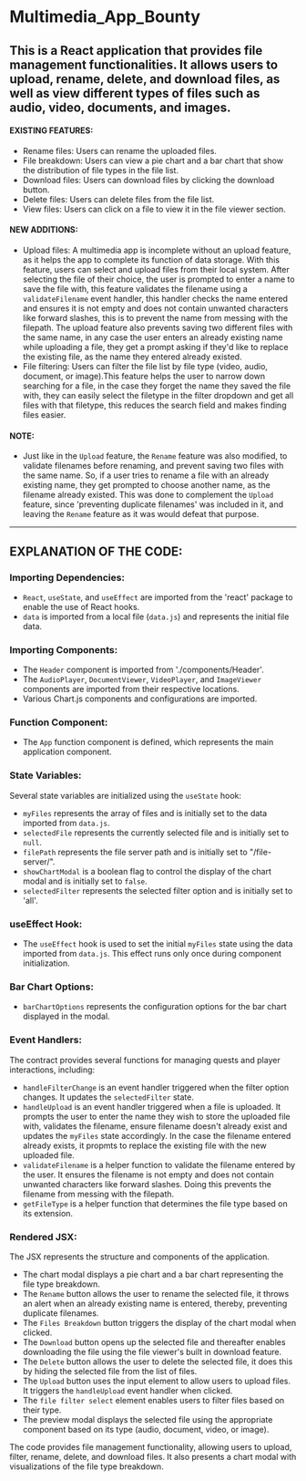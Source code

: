 # Multimedia_App_Bounty
This is a React application that provides file management functionalities. It allows users to upload, rename, delete, and download files, as well as view different types of files such as audio, video, documents, and images.
-------------------------------------------------------------------------
#### EXISTING FEATURES:
- Rename files: Users can rename the uploaded files.
- File breakdown: Users can view a pie chart and a bar chart that show the distribution of file types in the file list.
- Download files: Users can download files by clicking the download button.
- Delete files: Users can delete files from the file list.
- View files: Users can click on a file to view it in the file viewer section.

#### NEW ADDITIONS:
- Upload files: A multimedia app is incomplete without an upload feature, as it helps the app to complete its function of data storage. With this feature, users can select and upload files from their local system. After selecting the file of their choice, the user is prompted to enter a name to save the file with, this feature validates the filename using a `validateFilename` event handler, this handler checks the name entered and ensures it is not empty and does not contain unwanted characters like forward slashes, this is to prevent the name from messing with the filepath. The upload feature also prevents saving two different files with the same name, in any case the user enters an already existing name while uploading a file, they get a prompt asking if they'd like to replace the existing file, as the name they entered already existed.
- File filtering: Users can filter the file list by file type (video, audio, document, or image).This feature helps the user to narrow down searching for a file, in the case they forget the name they saved the file with, they can easily select the filetype in the filter dropdown and get all files with that filetype, this reduces the search field and makes finding files easier.

#### NOTE: 
- Just like in the `Upload` feature, the `Rename` feature was also modified, to validate filenames before renaming, and prevent saving two files with the same name. So, if a user tries to rename a file with an already existing name, they get prompted to choose another name, as the filename already existed. This was done to complement the `Upload` feature, since 'preventing duplicate filenames' was included in it, and leaving the `Rename` feature as it was would defeat that purpose.
----------------------------------------------------------------------------
## EXPLANATION OF THE CODE:

### Importing Dependencies:
- `React`, `useState`, and `useEffect` are imported from the 'react' package to enable the use of React hooks.
- `data` is imported from a local file (`data.js`) and represents the initial file data.

### Importing Components:
- The `Header` component is imported from './components/Header'.
- The `AudioPlayer`, `DocumentViewer`, `VideoPlayer`, and `ImageViewer` components are imported from their respective locations.
- Various Chart.js components and configurations are imported.

### Function Component:
- The `App` function component is defined, which represents the main application component.

### State Variables:
Several state variables are initialized using the `useState` hook:
- `myFiles` represents the array of files and is initially set to the data imported from `data.js`.
- `selectedFile` represents the currently selected file and is initially set to `null`.
- `filePath` represents the file server path and is initially set to "/file-server/".
- `showChartModal` is a boolean flag to control the display of the chart modal and is initially set to `false`.
- `selectedFilter` represents the selected filter option and is initially set to 'all'.

### useEffect Hook:
- The `useEffect` hook is used to set the initial `myFiles` state using the data imported from `data.js`. This effect runs only once during component initialization.

### Bar Chart Options:
- `barChartOptions` represents the configuration options for the bar chart displayed in the modal.

### Event Handlers:
The contract provides several functions for managing quests and player interactions, including:
- `handleFilterChange` is an event handler triggered when the filter option changes. It updates the `selectedFilter` state.
- `handleUpload` is an event handler triggered when a file is uploaded. It prompts the user to enter the name they wish to store the uploaded file with, validates the filename, ensure filename doesn't already exist and updates the `myFiles` state accordingly. In the case the filename entered already exists, it propmts to replace the existing file with the new uploaded file.
- `validateFilename` is a helper function to validate the filename entered by the user. It ensures the filename is not empty and does not contain unwanted characters like forward slashes. Doing this prevents the filename from messing with the filepath.
- `getFileType` is a helper function that determines the file type based on its extension.

### Rendered JSX:
The JSX represents the structure and components of the application.
- The chart modal displays a pie chart and a bar chart representing the file type breakdown.
- The `Rename` button allows the user to rename the selected file, it throws an alert when an already existing name is entered, thereby, preventing duplicate filenames.
- The `Files Breakdown` button triggers the display of the chart modal when clicked.
- The `Download` button opens up the selected file and thereafter enables downloading the file using the file viewer's built in download feature.
- The `Delete` button allows the user to delete the selected file, it does this by hiding the selected file from the list of files.
- The `Upload` button uses the input element to allow users to upload files. It triggers the `handleUpload` event handler when clicked.
- The `file filter select` element enables users to filter files based on their type.
- The preview modal displays the selected file using the appropriate component based on its type (audio, document, video, or image).

The code provides file management functionality, allowing users to upload, filter, rename, delete, and download files. It also presents a chart modal with visualizations of the file type breakdown.